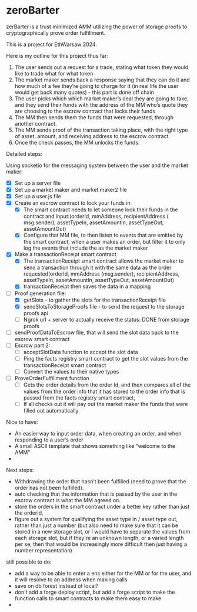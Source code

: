 # zeroBarter
zerBarter is a trust minimized AMM utilizing the power of storage proofs to cryptographically prove order fulfillment.

This is a project for EthWarsaw 2024. 

Here is my outline for this project thus far: 

1. The user sends out a request for a trade, stating what token they would like to trade what for what token 
2. The market maker sends back a response saying that they can do it and how much of a fee they’re going to charge for it (in real life the user would get back many quotes) - this part is done off chain 
3. The user picks which which market maker’s deal they are going to take, and they send their funds with the address of the MM who’s quote they are choosing to the escrow contract that locks their funds 
4. The MM then sends them the funds that were requested, through another  contract. 
5. The MM sends proof of the transaction taking place, with the right type of asset, amount, and receiving address to the escrow contract. 
6. Once the check passes, the MM unlocks the funds. 


Detailed steps: 

Using socketio for the messaging system between the user and the market maker: 
- [X] Set up a server file 
- [X] Set up a market maker and market maker2 file 
- [X] Set up a user.js file 
- [X] Create an escrow contract to lock your funds in
    - [X] The smart contract needs to let someone lock their funds in the contract and input:(orderId, mmAddress, recipientAddress ( msg.sender), assetTypeIn, assetAmountIn, assetTypeOut, assetAmountOut)
    - [X] Configure that MM file, to then listen to events that are emitted by the smart contract, when a user makes an order, but filter it to only log the events that include the as the market maker 
- [X] Make a transactionReceipt smart contract 
    - [X] The transactionReceipt smart contract allows the market maker to send a transaction through it with the same data as the order requested(orderId, mmAddress (msg.sender), recipientAddress, assetTypeIn, assetAmountIn, assetTypeOut, assetAmountOut)
    - [X] transactionReceipt then saves the data in a mapping 
- [ ] Proof generation file: 
    - [X] getSlots - to gather the slots for the transactionReceipt file 
    - [X] sendSlotsToStorageProofs file - to send the request to the storage proofs api
    - [ ] Ngrok url + server to actually receive the status: DONE from storage proofs 
- [ ] sendProofDataToEscrow file, that will send the slot data back to the escrow smart contract 
- [ ] Escrow part 2: 
    - [ ] acceptSlotData function to accept the slot data
    - [ ] Ping the facts registry smart contract to get the slot values from the transactionReceipt smart contract 
    - [ ] Convert the values to their native types
- [ ] ProveOrderFulfillment function 
    - [ ] Gets the order details from the order Id, and then compares all of the values from the order info that it has stored to the order info that is passed from the facts registry smart contract, 
    - [ ] If all checks out it will pay out the market maker the funds that were filled out automatically 

Nice to have: 
- An easier way to input order data, when creating an order, and when responding to a user’s order
- A small ASCII template that shows something like “welcome to the AMM” 
- 

Next steps: 
- Withdrawing the order that hasn’t been fulfilled (need to prove that the order has not been fulfilled).
- auto checking that the information that is passed by the user in the escrow contract is what the MM agreed on. 
- store the orders in the smart contract under a better key rather than just the orderId, 
- figure out a system for qualifying the asset type in / asset type out, rather than just a number (but also need to make sure that it can be stored in a new storage slot, or I would have to separate the values from each storage slot, but if they're an unknown length, or a varied length per se, then that would be increasingly more difficult then just having a number representation)  

still possible to do: 
- add a way to be able to enter a ens either for the MM or for the user, and it will resolve to an address when making calls 
- save on db forest instead of local? 
- don't add a forge deploy script, but add a forge script to make the function calls to smart contracts to make them easy to make 
- 


